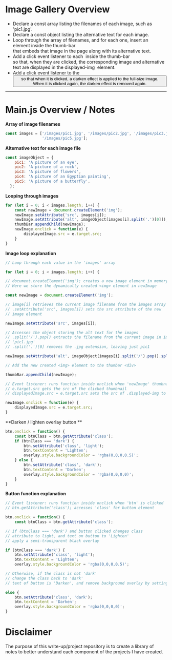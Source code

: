 # Image Gallery Overview
- Declare a const array listing the filenames of each image, such as 'pic1.jpg'.
- Declare a const object listing the alternative text for each image.
- Loop through the array of filenames, and for each one, insert an <img> element inside the thumb-bar <div> that embeds that image in the page along with its alternative text.
- Add a click event listener to each <img> inside the thumb-bar <div> so that, when they are clicked, the corresponding image and alternative text are displayed in the displayed-img <img> element.
- Add a click event listener to the <button> so that when it is clicked, a darken effect is applied to the full-size image. When it is clicked again, the darken effect is removed again.
---
# Main.js Overview / Notes

**Array of image filenames**
```javascript
const images = ['/images/pic1.jpg', '/images/pic2.jpg', '/images/pic3.jpg', '/images/pic4.jpg',
                '/images/pic5.jpg'];
```
**Alternative text for each image file**
```javascript
const imageObject = {
    pic1: 'A picture of an eye',
    pic2: 'A picture of a rock',
    pic3: 'A picture of flowers',
    pic4: 'A picture of an Egyptian painting',
    pic5: 'A picture of a butterfly',
  };
```
**Looping through images**
```javascript
for (let i = 0; i < images.length; i++) {
    const newImage = document.createElement('img');
    newImage.setAttribute('src', images[i]);
    newImage.setAttribute('alt', imageObject[images[i].split('.')[0]]);
    thumbBar.appendChild(newImage);
    newImage.onclick = function(e) {
        displayedImage.src = e.target.src;
    }
}
```
**Image loop explanation**
```javascript
// Loop through each value in the 'images' array

for (let i = 0; i < images.length; i++) {

// document.createElement('img'); creates a new image element in memory
// Here we store the dynamically created <img> element in newImage

const newImage = document.createElement('img');

// image[i] retrieves the current image filename from the images array
// .setAttribute('src', images[i]) sets the src attribute of the new
// image element

newImage.setAttribute('src', images[i]);

// Accesses the object storing the alt text for the images
// .split('/').pop() extracts the filename from the current image in images[i]
// 'pic1.jpg'
// .split('.')[0] removes the .jpg extension, leaving just pic1

newImage.setAttribute('alt', imageObject[images[i].split('/').pop().split('.')[0]]);

// Add the new created <img> element to the thumbar <div>

thumbBar.appendChild(newImage);

// Event listener: runs function inside onclick when 'newImage' thumbnail is clicked
// e.target.src gets the src of the clicked thumbnail
// displayedImage.src = e.target.src sets the src of .displayed-img to the same image

newImage.onclick = function(e) {
    displayedImage.src = e.target.src;
}
```

**Darken / lighten overlay button **
```javascript
btn.onclick = function() {
    const btnClass = btn.getAttribute('class');
    if (btnClass === 'dark') {
        btn.setAttribute('class', 'light');
        btn.textContent = 'Lighten';
        overlay.style.backgroundColor = 'rgba(0,0,0,0.5)';
    } else {
        btn.setAttribute('class', 'dark');
        btn.textContent = 'Darken';
        overlay.style.backgroundColor = 'rgba(0,0,0,0)';
    }
}
```
**Button function explanation**
```javascript
// Event listener: runs function inside onclick when 'btn' is clicked
// btn.getAttribute('class'); accesses 'class' for button element

btn.onclick = function() {
    const btnClass = btn.getAttribute('class');

// if (btnClass === 'dark') and button clicked changes class
// attribute to light, and text on button to 'Lighten'
// apply a semi-transparent black overlay

if (btnClass === 'dark') {
    btn.setAttribute('class', 'light');
    btn.textContent = 'Lighten';
    overlay.style.backgroundColor = 'rgba(0,0,0,0.5)';

// Otherwise, if the class is not 'dark'
// change the class back to 'dark'
// text of button is 'Darken', and remove background overlay by setting fully transparent

else {
    btn.setAttribute('class', 'dark');
    btn.textContent = 'Darken';
    overlay.style.backgroundColor = 'rgba(0,0,0,0)';
}
```


# Disclaimer
The purpose of this write-up/project repository is to create a library of notes to better understand each component of the projects I have created.
